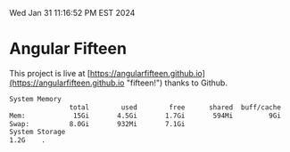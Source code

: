 Wed Jan 31 11:16:52 PM EST 2024

# Angular Fifteen


This project is live at [https://angularfifteen.github.io](https://angularfifteen.github.io "fifteen!") thanks to Github.

```bash
System Memory
               total        used        free      shared  buff/cache   available
Mem:            15Gi       4.5Gi       1.7Gi       594Mi         9Gi        10Gi
Swap:          8.0Gi       932Mi       7.1Gi
System Storage
1.2G	.
```
